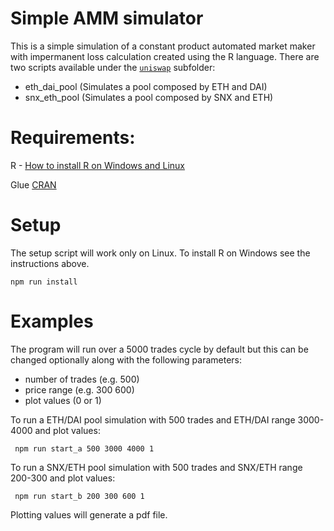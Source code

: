 # Simple AMM simulator

This is a simple simulation of a constant product automated market maker with impermanent loss calculation created using the R language. There are two scripts available under the [```uniswap```](https://github.com/0xalbert/amm_simulator/tree/master/uniswap) subfolder:

* eth_dai_pool (Simulates a pool composed by ETH and DAI)
* snx_eth_pool (Simulates a pool composed by SNX and ETH)

# Requirements:

R - [How to install R on Windows and Linux](https://techvidvan.com/tutorials/install-r/#:~:text=Step%20%E2%80%93%201%3A%20Go%20to%20CRAN,the%20latest%20version%20of%20R.)

Glue [CRAN](https://cran.r-project.org/web/packages/glue/index.html)

# Setup

The setup script will work only on Linux. To install R on Windows see the instructions above.

``` npm run install ``` 

# Examples

The program will run over a 5000 trades cycle by default but this can be changed optionally along with the following parameters:

* number of trades (e.g. 500)
* price range (e.g. 300 600) 
* plot values (0 or 1)

To run a ETH/DAI pool simulation with 500 trades and ETH/DAI range 3000-4000 and plot values:

``` npm run start_a 500 3000 4000 1```

To run a SNX/ETH pool simulation with 500 trades and SNX/ETH range 200-300 and plot values:

``` npm run start_b 200 300 600 1```

Plotting values will generate a pdf file.